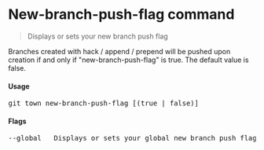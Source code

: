 <h1 textrun="command-heading">New-branch-push-flag command</h1>

<blockquote textrun="command-summary">
Displays or sets your new branch push flag
</blockquote>

<a textrun="command-description">
Branches created with hack / append / prepend will be pushed upon creation
if and only if "new-branch-push-flag" is true. The default value is false.
</a>

#### Usage

<pre textrun="command-usage">
git town new-branch-push-flag [(true | false)]
</pre>

#### Flags

<pre textrun="command-flags">
--global   Displays or sets your global new branch push flag
</pre>
